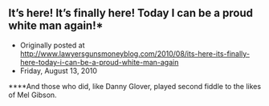 ## It’s here! It’s finally here! Today I can be a proud white man again!*

 * Originally posted at http://www.lawyersgunsmoneyblog.com/2010/08/its-here-its-finally-here-today-i-can-be-a-proud-white-man-again
 * Friday, August 13, 2010

\*\*\*\*And those who did, like Danny Glover, played second fiddle to the likes of Mel Gibson.
